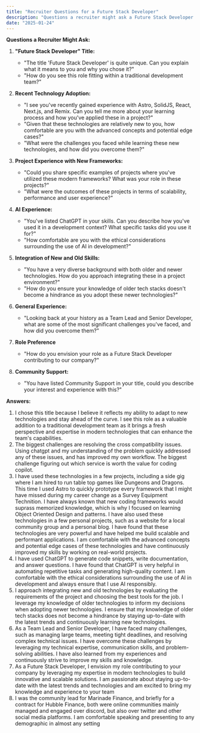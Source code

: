 ```yaml
---
title: "Recruiter Questions for a Future Stack Developer"
description: "Questions a recruiter might ask a Future Stack Developer."
date: "2025-01-24"
---
```


**Questions a Recruiter Might Ask:**

1. **"Future Stack Developer" Title:**
    *   "The title 'Future Stack Developer' is quite unique. Can you explain what it means to you and why you chose it?"
    *   "How do you see this role fitting within a traditional development team?"

2. **Recent Technology Adoption:**
    *   "I see you've recently gained experience with Astro, SolidJS, React, Next.js, and Remix. Can you tell me more about your learning process and how you've applied these in a project?"
    *   "Given that these technologies are relatively new to you, how comfortable are you with the advanced concepts and potential edge cases?"
    *   "What were the challenges you faced while learning these new technologies, and how did you overcome them?"

3. **Project Experience with New Frameworks:**
    *   "Could you share specific examples of projects where you've utilized these modern frameworks? What was your role in these projects?"
    *    "What were the outcomes of these projects in terms of scalability, performance and user experience?"

4. **AI Experience:**
    *    "You've listed ChatGPT in your skills. Can you describe how you've used it in a development context? What specific tasks did you use it for?"
     *    "How comfortable are you with the ethical considerations surrounding the use of AI in development?"

5. **Integration of New and Old Skills:**
    *   "You have a very diverse background with both older and newer technologies. How do you approach integrating these in a project environment?"
    *   "How do you ensure your knowledge of older tech stacks doesn't become a hindrance as you adopt these newer technologies?"

6. **General Experience:**
    *   "Looking back at your history as a Team Lead and Senior Developer, what are some of the most significant challenges you've faced, and how did you overcome them?"

7. **Role Preference**
    *   "How do you envision your role as a Future Stack Developer contributing to our company?"

8. **Community Support:**
    *   "You have listed Community Support in your title, could you describe your interest and experience with this?"


**Answers:**

1. I chose this title because I believe it reflects my ability to adapt to new technologies and stay ahead of the curve. I see this role as a valuable addition to a traditional development team as it brings a fresh perspective and expertise in modern technologies that can enhance the team's capabilities.
2. The biggest challenges are resolving the cross compatibility issues. Using chatgpt and my understanding of the problem quickly addressed any of these issues, and has improved my own workflow. The biggest challenge figuring out which service is worth the value for coding copilot.
3. I have used these technologies in a few projects, including a side gig where I am hired to run table top games like Dungeons and Dragons. This time I used Astro to quickly prototype every framework that I might have missed during my career change as a Survey Equipment Technition. I have always known that new coding frameworks would suprass memorized knowledge, which is why I focused on learning Object Oriented Design and patterns. I have also used these technologies in a few personal projects, such as a website for a local community group and a personal blog. I have found that these technologies are very powerful and have helped me build scalable and performant applications. I am comfortable with the advanced concepts and potential edge cases of these technologies and have continuously improved my skills by working on real-world projects.
4. I have used ChatGPT to generate code snippets, write documentation, and answer questions. I have found that ChatGPT is very helpful in automating repetitive tasks and generating high-quality content. I am comfortable with the ethical considerations surrounding the use of AI in development and always ensure that I use AI responsibly.
5. I approach integrating new and old technologies by evaluating the requirements of the project and choosing the best tools for the job. I leverage my knowledge of older technologies to inform my decisions when adopting newer technologies. I ensure that my knowledge of older tech stacks does not become a hindrance by staying up-to-date with the latest trends and continuously learning new technologies.
6. As a Team Lead and Senior Developer, I have faced many challenges, such as managing large teams, meeting tight deadlines, and resolving complex technical issues. I have overcome these challenges by leveraging my technical expertise, communication skills, and problem-solving abilities. I have also learned from my experiences and continuously strive to improve my skills and knowledge.
7. As a Future Stack Developer, I envision my role contributing to your company by leveraging my expertise in modern technologies to build innovative and scalable solutions. I am passionate about staying up-to-date with the latest trends and technologies and am excited to bring my knowledge and experience to your team
8. I was the community lead for Marinade Finance, and briefly for a contract for Hubble Finance, both were online communities mainly managed and engaged over discord, but also over twitter and other social media platforms. I am comfortable speaking and presenting to any demographic in almost any setting